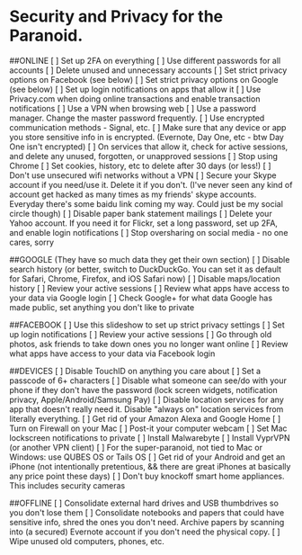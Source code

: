 # Security and Privacy for the Paranoid.  

##ONLINE
[ ] Set up 2FA on everything 
[ ] Use different passwords for all accounts 
[ ] Delete unused and unnecessary accounts 
[ ] Set strict privacy options on Facebook (see below)
[ ] Set strict privacy options on Google (see below)
[ ] Set up login notifications on apps that allow it
[ ] Use Privacy.com when doing online transactions and enable transaction notifications 
[ ] Use a VPN when browsing web
[ ] Use a password manager. Change the master password frequently. 
[ ] Use encrypted communication methods - Signal, etc. 
[ ] Make sure that any device or app you store sensitive info in is encrypted. (Evernote, Day One, etc - btw Day One isn't encrypted) 
[ ] On services that allow it, check for active sessions, and delete any unused, forgotten, or unapproved sessions 
[ ] Stop using Chrome
[ ] Set cookies, history, etc to delete after 30 days (or less!)
[ ] Don't use unsecured wifi networks without a VPN
[ ] Secure your Skype account if you need/use it. Delete it if you don't. (I've never seen any kind of account get hacked as many times as my friends' skype accounts. Everyday there's some baidu link coming my way. Could just be my social circle though)
[ ] Disable paper bank statement mailings 
[ ] Delete your Yahoo account. If you need it for Flickr, set a long password, set up 2FA, and enable login notifications
[ ] Stop oversharing on social media - no one cares, sorry


##GOOGLE
(They have so much data they get their own section)
[ ] Disable search history (or better, switch to DuckDuckGo. You can set it as default for Safari, Chrome, Firefox, and iOS Safari now)
[ ] Disable maps/location history
[ ] Review your active sessions
[ ] Review what apps have access to your data via Google login
[ ] Check Google+ for what data Google has made public, set anything you don't like to private


##FACEBOOK
[ ] Use this slideshow to set up strict privacy settings 
[ ] Set up login notifications
[ ] Review your active sessions
[ ] Go through old photos, ask friends to take down ones you no longer want online
[ ] Review what apps have access to your data via Facebook login 


##DEVICES
[ ]  Disable TouchID on anything you care about
[ ] Set a passcode of 6+ characters
[ ] Disable what someone can see/do with your phone if they don't have the password (lock screen widgets, notification privacy, Apple/Android/Samsung Pay)
[ ] Disable location services for any app that doesn't really need it. Disable "always on" location services from literally everything. 
[ ] Get rid of your Amazon Alexa and Google Home
[ ] Turn on Firewall on your Mac
[ ] Post-it your computer webcam 
[ ] Set Mac lockscreen notifications to private 
[ ] Install Malwarebyte
[ ] Install VyprVPN (or another VPN client)
[ ] For the super-paranoid, not tied to Mac or Windows: use QUBES OS or Tails OS
[ ] Get rid of your Android and get an iPhone (not intentionally pretentious, && there are great iPhones at basically any price point these days) 
[ ] Don't buy knockoff smart home appliances. This includes security cameras 


##OFFLINE
[ ] Consolidate external hard drives and USB thumbdrives so you don't lose them
[ ] Consolidate notebooks and papers that could have sensitive info, shred the ones you don't need. Archive papers by scanning into (a secured) Evernote account if you don't need the physical copy. 
[ ] Wipe unused old computers, phones, etc.
